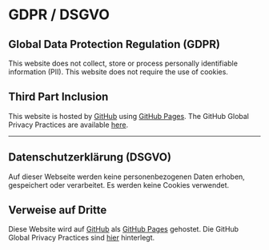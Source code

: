 # GDPR / DSGVO

## Global Data Protection Regulation (GDPR)
This website does not collect, store or process personally identifiable 
information (PII). This website does not require the use of cookies.

## Third Part Inclusion
This website is hosted by [GitHub](https://www.github.com/) 
using [GitHub Pages](https://help.github.com/articles/what-is-github-pages/).
The GitHub Global Privacy Practices are available 
[here](https://help.github.com/articles/global-privacy-practices/).

---

## Datenschutzerklärung (DSGVO)
Auf dieser Webseite werden keine personenbezogenen Daten erhoben, gespeichert 
oder verarbeitet. Es werden keine Cookies verwendet.

## Verweise auf Dritte
Diese Website wird auf [GitHub](https://www.github.com/)
als [GitHub Pages](https://help.github.com/articles/what-is-github-pages/) 
gehostet. Die 
GitHub Global Privacy Practices sind 
[hier](https://help.github.com/articles/global-privacy-practices/) 
hinterlegt.


